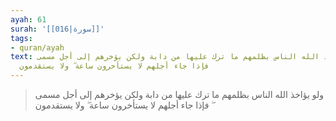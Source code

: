 ```yaml
---
ayah: 61
surah: '[[016|سورة]]'
tags:
- quran/ayah
text: ولو يؤاخذ الله الناس بظلمهم ما ترك عليها من دابة ولكن يؤخرهم إلى أجل مسمى ۖ
  فإذا جاء أجلهم لا يستأخرون ساعة ۖ ولا يستقدمون
---
```

> ولو يؤاخذ الله الناس بظلمهم ما ترك عليها من دابة ولكن يؤخرهم إلى أجل مسمى ۖ فإذا جاء أجلهم لا يستأخرون ساعة ۖ ولا يستقدمون
